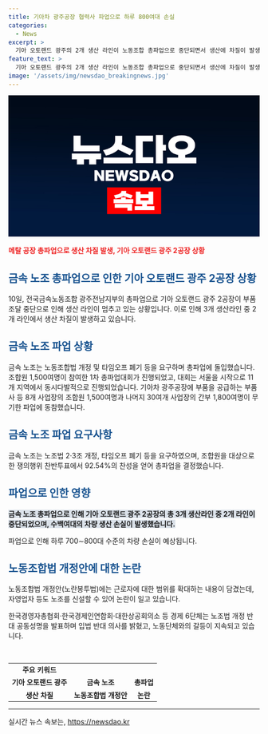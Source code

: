 ```yaml
---
title: 기아차 광주공장 협력사 파업으로 하루 800여대 손실
categories:
  - News
excerpt: >
  기아 오토랜드 광주의 2개 생산 라인이 노동조합 총파업으로 중단되면서 생산에 차질이 발생했습니다. 광주전남지부는 노동조합법 개정 등을 요구하며 1,500여명의 조합원이 참여한 총파업대회를 개최했습니다. 이로 인해 기아 차량 생산이 중단되고, 파업 속에서 부품 조달이 중단되어 기아차 광주공장에 영향을 미치고 있습니다. 이에 따라 차량 손실이 발생하고 있으며, 2개 라인 중 1시간 30분 동안 중단되어 생산에 차질이 생겼습니다.
feature_text: >
  기아 오토랜드 광주의 2개 생산 라인이 노동조합 총파업으로 중단되면서 생산에 차질이 발생했습니다. 광주전남지부는 노동조합법 개정 등을 요구하며 1,500여명의 조합원이 참여한 총파업대회를 개최했습니다. 이로 인해 기아 차량 생산이 중단되고, 파업 속에서 부품 조달이 중단되어 기아차 광주공장에 영향을 미치고 있습니다. 이에 따라 차량 손실이 발생하고 있으며, 2개 라인 중 1시간 30분 동안 중단되어 생산에 차질이 생겼습니다.
image: '/assets/img/newsdao_breakingnews.jpg'
---
```


<p><img src="/assets/img/newsdao_breakingnews.jpg" alt="implanttips 속보" /></p>

<p><b><span style="color: #ee2323;">메탈 공장 총파업으로 생산 차질 발생, 기아 오토랜드 광주 2공장 상황</span></b></p>

<h2><span style="color: #1a5490;">금속 노조 총파업으로 인한 기아 오토랜드 광주 2공장 상황</span></h2>

<p data-ke-size="size16">10일, 전국금속노동조합 광주전남지부의 총파업으로 기아 오토랜드 광주 2공장이 부품 조달 중단으로 인해 생산 라인이 멈추고 있는 상황입니다. 이로 인해 3개 생산라인 중 2개 라인에서 생산 차질이 발생하고 있습니다.</p>

<h2><span style="color: #1a5490;">금속 노조 파업 상황</span></h2>

<p data-ke-size="size16">금속 노조는 노동조합법 개정 및 타임오프 폐기 등을 요구하며 총파업에 돌입했습니다. 조합원 1,500여명이 참여한 1차 총파업대회가 진행되었고, 대회는 서울을 시작으로 11개 지역에서 동시다발적으로 진행되었습니다. 기아차 광주공장에 부품을 공급하는 부품사 등 8개 사업장의 조합원 1,500여명과 나머지 30여개 사업장의 간부 1,800여명이 무기한 파업에 동참했습니다.</p>

<h2><span style="color: #1a5490;">금속 노조 파업 요구사항</span></h2>

<p data-ke-size="size16">금속 노조는 노조법 2·3조 개정, 타임오프 폐기 등을 요구하였으며, 조합원을 대상으로 한 쟁의행위 찬반투표에서 92.54%의 찬성을 얻어 총파업을 결정했습니다.</p>

<h2><span style="color: #1a5490;">파업으로 인한 영향</span></h2>

<p data-ke-size="size16"><b><span style="background-color: #21538527;">금속 노조 총파업으로 인해 기아 오토랜드 광주 2공장의 총 3개 생산라인 중 2개 라인이 중단되었으며, 수백여대의 차량 생산 손실이 발생했습니다.</span></b></p>

<p data-ke-size="size16">파업으로 인해 하루 700∼800대 수준의 차량 손실이 예상됩니다.</p>

<h2><span style="color: #1a5490;">노동조합법 개정안에 대한 논란</span></h2>

<p data-ke-size="size16">노동조합법 개정안(노란봉투법)에는 근로자에 대한 범위를 확대하는 내용이 담겼는데, 자영업자 등도 노조를 신설할 수 있어 논란이 일고 있습니다.</p>

<p data-ke-size="size16">한국경영자총협회·한국경제인연합회·대한상공회의소 등 경제 6단체는 노조법 개정 반대 공동성명을 발표하며 입법 반대 의사를 밝혔고, 노동단체와의 갈등이 지속되고 있습니다.</p>

<p data-ke-size="size16">&nbsp;</p>

<table>
<tbody>
<tr>
<td style="text-align: center;"><b>주요 키워드</b></td>
</tr>
<tr>
<td style="text-align: center; height: 17px;"><b>기아 오토랜드 광주</b></td>
<td style="text-align: center; height: 17px;"><b>금속 노조</b></td>
<td style="text-align: center; height: 17px;"><b>총파업</b></td>
</tr>
<tr>
<td style="text-align: center; height: 17px;"><b>생산 차질</b></td>
<td style="text-align: center; height: 17px;"><b>노동조합법 개정안</b></td>
<td style="text-align: center; height: 17px;"><b>논란</b></td>
</tr>
</tbody>
</table>

<hr>
실시간 뉴스 속보는, <a href="https://newsdao.kr" rel="dofollow">https://newsdao.kr</a>


